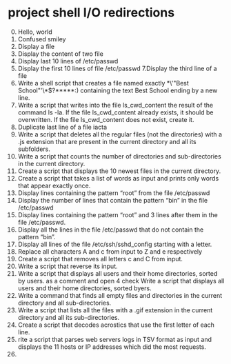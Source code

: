 # project shell I/O redirections
0. Hello, world
1. Confused smiley
3. Display a file
4. Display the content of two file
5. Display last 10 lines of /etc/passwd
6. Display the first 10 lines of file /etc/passwd
7.Display the third line of a file
8. Write a shell script that creates a file named exactly \*\\'"Best School"\'\\*$\?\*\*\*\*\*:) containing the text Best School ending by a new line.
9. Write a script that writes into the file ls_cwd_content the result of the command ls -la. If the file ls_cwd_content already exists, it should be overwritten. If the file ls_cwd_content does not exist, create it.
10. Duplicate last line of a file iacta
11. Write a script that deletes all the regular files (not the directories) with a .js extension that are present in the current directory and all its subfolders.
12. Write a script that counts the number of directories and sub-directories in the current directory.
13. Create a script that displays the 10 newest files in the current directory.
14. Create a script that takes a list of words as input and prints only words that appear exactly once.
15. Display lines containing the pattern “root” from the file /etc/passwd
16. Display the number of lines that contain the pattern “bin” in the file /etc/passwd
17. Display lines containing the pattern “root” and 3 lines after them in the file /etc/passwd.
18. Display all the lines in the file /etc/passwd that do not contain the pattern “bin”.
19. Display all lines of the file /etc/ssh/sshd_config starting with a letter.
20. Replace all characters A and c from input to Z and e respectively
21. Create a script that removes all letters c and C from input.
22. Write a script that reverse its input.
23. Write a script that displays all users and their home directories, sorted by users. as a comment and open 4 check
  Write a script that displays all users and their home directories, sorted byers. 
24. Write a command that finds all empty files and directories in the current directory and all sub-directories.
25. Write a script that lists all the files with a .gif extension in the current directory and all its sub-directories.
26. Create a script that decodes acrostics that use the first letter of each line.
27. rite a script that parses web servers logs in TSV format as input and displays the 11 hosts or IP addresses which did the most requests.
28.   
